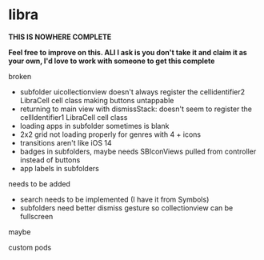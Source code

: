 # libra

**THIS IS NOWHERE COMPLETE**

**Feel free to improve on this. ALl I ask is you don't take it and claim it as your own, I'd love to work with someone to get this complete**

broken

- subfolder uicollectionview doesn't always register the cellidentifier2 LibraCell cell class making buttons untappable
- returning to main view with dismissStack: doesn't seem to register the cellIdentifier1 LibraCell cell class
- loading apps in subfolder sometimes is blank
- 2x2 grid not loading properly for genres with 4 + icons
- transitions aren't like iOS 14
- badges in subfolders, maybe needs SBIconViews pulled from controller instead of buttons
- app labels in subfolders

needs to be added

- search needs to be implemented (I have it from Symbols)
- subfolders need better dismiss gesture so collectionview can be fullscreen


maybe

custom pods
